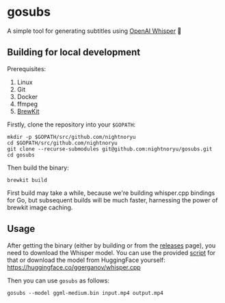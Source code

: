 # gosubs

A simple tool for generating subtitles using [OpenAI Whisper](https://huggingface.co/openai/whisper-base) 📔

## Building for local development

Prerequisites:

1. Linux
2. Git
3. Docker
4. ffmpeg
5. [BrewKit](https://github.com/ispringtech/brewkit)

Firstly, clone the repository into your `$GOPATH`:

```shell
mkdir -p $GOPATH/src/github.com/nightnoryu
cd $GOPATH/src/github.com/nightnoryu
git clone --recurse-submodules git@github.com:nightnoryu/gosubs.git
cd gosubs
```

Then build the binary:

```shell
brewkit build
```

First build may take a while, because we're building whisper.cpp bindings for Go, but subsequent builds will be much faster, harnessing the power of brewkit image caching.

## Usage

After getting the binary (either by building or from the [releases](https://github.com/nightnoryu/gosubs/releases) page), you need to download the Whisper model. You can use the provided [script](https://github.com/nightnoryu/gosubs/blob/master/bin/get-model) for that or download the model from HuggingFace yourself: https://huggingface.co/ggerganov/whisper.cpp

Then you can use `gosubs` as follows:

```shell
gosubs --model ggml-medium.bin input.mp4 output.mp4
```
